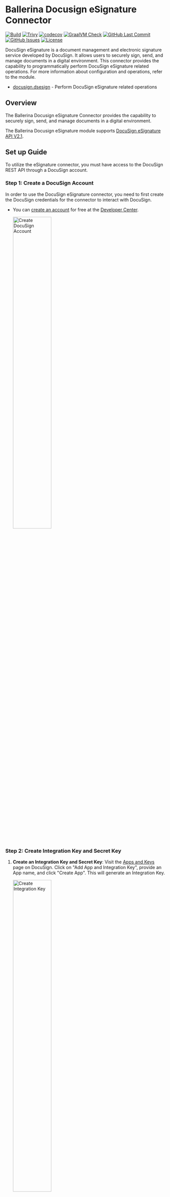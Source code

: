 # Ballerina Docusign eSignature Connector

[![Build](https://github.com/ballerina-platform/module-ballerinax-docusign.esign/actions/workflows/ci.yml/badge.svg)](https://github.com/ballerina-platform/module-ballerinax-docusign.esign/actions/workflows/ci.yml)
[![Trivy](https://github.com/ballerina-platform/module-ballerinax-docusign.esign/actions/workflows/trivy-scan.yml/badge.svg)](https://github.com/ballerina-platform/module-ballerinax-docusign.esign/actions/workflows/trivy-scan.yml)
[![codecov](https://codecov.io/gh/ballerina-platform/module-ballerinax-docusign.esign/branch/main/graph/badge.svg)](https://codecov.io/gh/ballerina-platform/module-ballerinax-docusign.esign)
[![GraalVM Check](https://github.com/ballerina-platform/module-ballerinax-docusign.esign/actions/workflows/build-with-bal-test-graalvm.yml/badge.svg)](https://github.com/ballerina-platform/module-ballerinax-docusign.esign/actions/workflows/build-with-bal-test-graalvm.yml)
[![GitHub Last Commit](https://img.shields.io/github/last-commit/ballerina-platform/module-ballerinax-docusign.esign.svg)](https://github.com/ballerina-platform/module-ballerinax-docusign.esign/commits/main)
[![GitHub Issues](https://img.shields.io/github/issues/ballerina-platform/ballerina-library/module/docusign.esign.svg?label=Open%20Issues)](https://github.com/ballerina-platform/ballerina-library/labels/module%2Fdocusign.esign)
[![License](https://img.shields.io/badge/License-Apache%202.0-blue.svg)](https://opensource.org/licenses/Apache-2.0)

DocuSign eSignature is a document management and electronic signature service developed by DocuSign. It allows users to securely sign, send, and manage documents in a digital environment. This connector provides the capability to programmatically perform DocuSign eSignature related operations. For more information about configuration and operations, refer to the module.

- [docusign.dsesign](ballerina/Module.md) - Perform DocuSign eSignature related operations

## Overview

The Ballerina Docusign eSignature Connector provides the capability to securely sign, send, and manage documents in a digital environment.

The Ballerina Docusign eSignature module supports [DocuSign eSignature API V2.1](https://github.com/docusign/OpenAPI-Specifications/blob/master/esignature.rest.swagger-v2.1.json).

## Set up Guide

To utilize the eSignature connector, you must have access to the DocuSign REST API through a DocuSign account.

### Step 1: Create a DocuSign Account

In order to use the DocuSign eSignature connector, you need to first create the DocuSign credentials for the connector to interact with DocuSign.

- You can [create an account](https://go.docusign.com/o/sandbox/) for free at the [Developer Center](https://developers.docusign.com/).

    <img src="https://raw.githubusercontent.com/ballerina-platform/module-ballerinax-docusign/main/ballerina/resources/create-account.png" alt="Create DocuSign Account" width="50%">

### Step 2: Create Integration Key and Secret Key

1. **Create an Integration Key and Secret Key**: Visit the [Apps and Keys](https://admindemo.docusign.com/apps-and-keys) page on DocuSign. Click on "Add App and Integration Key", provide an App name, and click "Create App". This will generate an Integration Key.

    <img src="https://raw.githubusercontent.com/ballerina-platform/module-ballerinax-docusign/main/ballerina/resources/app-and-integration-key.png" alt="Create Integration Key" width="50%">

2. **Generate a Secret Key**: Under the Authentication section, click on "Add Secret Key". This will generate a Secret Key. Make sure to copy and save both the Integration Key and Secret Key.

    <img src="https://raw.githubusercontent.com/ballerina-platform/module-ballerinax-docusign/main/ballerina/resources/add-secret-key.png" alt="Add Secret Key" width="50%">

### Step 3: Generate Access Token

1. **Add a Redirect URI**: Click on "Add URI" and enter your redirect URI (e.g., <http://www.example.com/callback>).

    <img src="https://raw.githubusercontent.com/ballerina-platform/module-ballerinax-docusign/main/ballerina/resources/add-redirect-uri.png" alt="Add Redirect URI" width="50%">

2. **Generate the Encoded Key**: The Encoded Key is a base64 encoded string of your Integration Key and Secret Key in the format `{IntegrationKey:SecretKey}`. You can generate this in your web browser's console using the `btoa()` function: `btoa('IntegrationKey:SecretKey')`. You can either generate the encoded key from an online base64 encoder.

3. **Get the Authorization Code**: Visit the following URL in your web browser, replacing `{iKey}` with your Integration Key and `{redirectUri}` with your Redirect URI:

    ```url
    https://account-d.docusign.com/oauth/auth?response_type=code&scope=signature%20impersonation&client_id={iKey}&redirect_uri={redirectUri}
    ```

    This will redirect you to your Redirect URI with a `code` query parameter. This is your Authorization Code.

4. **Get the Access Token**: Use the following `curl` command to get the Access Token, replacing `{encodedKey}` with your Encoded Key and `{codeFromUrl}` with your Authorization Code:

    ```bash
    curl --location 'https://account-d.docusign.com/oauth/token' \
    --header 'Authorization: Basic {encodedKey}' \
    --header 'Content-Type: application/x-www-form-urlencoded' \
    --data-urlencode 'code={codeFromUrl}' \
    --data-urlencode 'grant_type=authorization_code'
    ```

    The response will contain your Access Token.

Remember to replace `{IntegrationKey:SecretKey}`, `{iKey}`, `{redirectUri}`, `{encodedKey}`, and `{codeFromUrl}` with your actual values.

Above is about using the DocuSign eSignature APIs in the developer mode. If your app is ready to go live, you need to follow the guidelines given [here](https://developers.docusign.com/docs/esign-rest-api/go-live/) to make it work.

## Quickstart

This sample demonstrates a scenario of creating an envelope with a document and sending it to respective recipients to add the e-signature using the Ballerina Google DocuSign eSignature connector.

### Step 1: Import the package

Import the `ballerinax/docusign.dsesign` package into your Ballerina project.

```ballerina
import ballerinax/docusign.dsesign;
```

### Step 2: Instantiate a new connector

Create a `dsesign:ConnectionConfig` with the obtained OAuth2.0 tokens and initialize the connector with it.

```ballerina
configurable string accessToken = ?;

dsesign:ConnectionConfig connectionConfig = {
    auth: {
        token: accessToken
    }
};

public function main() returns error? {
    dsesign:Client docusignClient = check new(
        config = connectionConfig,
        serviceUrl = "https://demo.docusign.net/restapi/"
    );
}
```

### Step 3: Invoke the connector operation

You can now utilize the operations available within the connector.

```ballerina
public function main() returns error? {
    dsesign:Client docusignClient = ...//;

    dsesign:EnvelopeSummary envResult = check docusignClient->/accounts/[accountId]/envelopes.post(
    {
        documents: [
            {
                documentBase64: "base64-encoded-pdf-file",
                documentId: "1",
                fileExtension: "pdf",
                name: "document"
            }
        ],
        emailSubject: "Simple Signing Example",
        recipients: {
            signers: [
                {
                    email: "randomtester12@corp.com",
                    name: "randomtester12",
                    recipientId: "12"
                }
            ]
        },
        status: "sent"
    }
);
}
```

## Examples

The DocuSign eSignature connector provides practical examples illustrating usage in various scenarios. Explore these [examples](https://github.com/ballerina-platform/module-ballerinax-docusign.dsesign/tree/main/examples).

1. [Send Documents for eSignatures](https://github.com/ballerina-platform/module-ballerinax-googleapis.docusign.dsesign/tree/main/examples/send-documents)
    This example shows how to use DocuSign eSignature APIs to send envelope to recipients to add their respective esignatures to documents in the envelope.

2. [Create eSignatures](https://github.com/ballerina-platform/module-ballerinax-googleapis.docusign.dsesign/tree/main/examples/create-signature)
    This example shows how to create a eSignature for your DocuSign account.

## Issues and Projects

The **Issues** and **Projects** tabs are disabled for this repository as this is part of the Ballerina library. To report bugs, request new features, start new discussions, view project boards, etc., visit the Ballerina library [parent repository](https://github.com/ballerina-platform/ballerina-library).

This repository only contains the source code for the package.

## Building from the Source

### Prerequisites

1. Download and install Java SE Development Kit (JDK) version 17. You can download it from either of the following sources:

   - [Oracle JDK](https://www.oracle.com/java/technologies/downloads/)
   - [OpenJDK](https://adoptium.net/)

    > **Note:** After installation, remember to set the `JAVA_HOME` environment variable to the directory where JDK was installed.

2. Download and install [Ballerina Swan Lake](https://ballerina.io/).

3. Download and install [Docker](https://www.docker.com/get-started).

    > **Note**: Ensure that the Docker daemon is running before executing any tests.

4. Generate a Github access token with read package permissions, then set the following `env` variables:

    ```bash
   export packageUser=<Your GitHub Username>
   export packagePAT=<GitHub Personal Access Token>
    ```

To utilize the Google Calendar connector in your Ballerina application, modify the `.bal` file as follows:

### Build options

Execute the commands below to build from the source.

1. To build the package:

   ```bash
   ./gradlew clean build
   ```

2. To run the tests:

   ```bash
   ./gradlew clean test
   ```

3. To build the without the tests:

   ```bash
   ./gradlew clean build -x test
   ```

4. To debug package with a remote debugger:

   ```bash
   ./gradlew clean build -Pdebug=<port>
   ```

5. To debug with Ballerina language:

   ```bash
   ./gradlew clean build -PbalJavaDebug=<port>
   ```

6. Publish the generated artifacts to the local Ballerina central repository:

   ```bash
   ./gradlew clean build -PpublishToLocalCentral=true
   ```

7. Publish the generated artifacts to the Ballerina central repository:

   ```bash
   ./gradlew clean build -PpublishToCentral=true
   ```

## Contributing to Ballerina

As an open source project, Ballerina welcomes contributions from the community.

For more information, go to the [contribution guidelines](https://github.com/ballerina-platform/ballerina-lang/blob/master/CONTRIBUTING.md).

## Code of conduct

All contributors are encouraged to read the [Ballerina Code of Conduct](https://ballerina.io/code-of-conduct).

## Useful links

- Discuss code changes of the Ballerina project in [ballerina-dev@googlegroups.com](mailto:ballerina-dev@googlegroups.com).
- Chat live with us via our [Discord server](https://discord.gg/ballerinalang).
- Post all technical questions on Stack Overflow with the [#ballerina](https://stackoverflow.com/questions/tagged/ballerina) tag.
